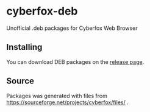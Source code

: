 ﻿# cyberfox-deb
Unofficial .deb packages for Cyberfox Web Browser

## Installing
You can download DEB packages on the [release page](https://github.com/hawkeye116477/cyberfox-deb/releases).

## Source
Packages was generated with files from https://sourceforge.net/projects/cyberfox/files/ .
